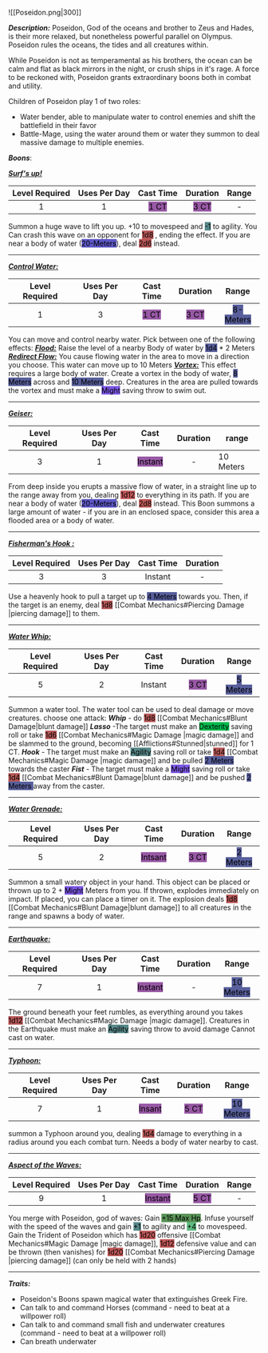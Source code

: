 ![[Poseidon.png|300]]

***Description:***
Poseidon, God of the oceans and brother to Zeus and Hades, is their more relaxed, but nonetheless powerful parallel on Olympus.
Poseidon rules the oceans, the tides and all creatures within.

While Poseidon is not as temperamental as his brothers, the ocean can be calm and flat as black mirrors in the night, or crush ships in it's rage.
A force to be reckoned with, Poseidon grants extraordinary boons both in combat and utility.

Children of Poseidon play 1 of two roles:
 - Water bender, able to manipulate water to control enemies and shift the battlefield in their favor
 - Battle-Mage, using the water around them or water they summon to deal massive damage to multiple enemies.

***Boons***:

<b><ins><i>Surf's up!</i></ins></b>

| Level Required | Uses Per Day | Cast Time | Duration | Range |
|:--------------:|:------------:|:---------:|:--------:| :--:|
|       1        |      1       |  <mark style="background: #620075A6;"> 1 CT</mark>    |   <mark style="background: #620075A6;">3 CT</mark>   | - |

Summon a huge wave to lift you up. +10 to movespeed and <mark style="background: #004A4CA6;"> -1</mark> to agility.
You Can crash this wave on an opponent for <mark style="background: #930000A6;">1d8</mark> , ending the effect. If you are near a body of water (<mark style="background: #0900A7A6;">20-Meters</mark>), deal <mark style="background: #930000A6;">2d6</mark> instead.

------------------
<b><ins><i>Control Water:</i></ins></b>

| Level Required | Uses Per Day | Cast Time | Duration | Range |
|:--------------:|:------------:|:---------:|:--------:| :---: |
|       1        |      3       |   <mark style="background: #620075A6;">1 CT</mark>    |   <mark style="background: #620075A6;">3 CT</mark>   | <mark style="background: #000B67A6;">8-Meters</mark> |

You can move and control nearby water.
Pick between one of the following effects:
<b><ins><i>Flood:</i></ins></b>
Raise the level of a nearby Body of water by <mark style="background: #000B67A6;">1d4</mark> * 2 Meters
<b><ins><i>Redirect Flow:</i></ins></b>
You cause flowing water in the area to move in a direction you choose.
This water can move up to 10 Meters
<b><ins><i>Vortex:</i></ins></b>
This effect requires a large body of water.
Create a vortex in the body of water, <mark style="background: #000B67A6;">8 Meters</mark> across and <mark style="background: #000B67A6;">10 Meters</mark> deep.
Creatures in the area are pulled towards the vortex and must make a <mark style="background: #3800D7A6;">Might</mark> saving throw to swim out.

------------------
<b><ins><i>Geiser:</i></ins></b>

| Level Required | Uses Per Day |                      Cast Time                      | Duration | range |
|:--------------:|:------------:|:---------------------------------------------------:|:--------:| ----- |
|       3        |      1       | <mark style="background: #620075A6;">Instant</mark> |    -     |    10 Meters   | 

From deep inside you erupts a massive flow of water, in a straight line up to the range away from you, dealing <mark style="background: #9E0000A6;">1d12</mark> to everything in its path. 
If you are near a body of water (<mark style="background: #0900A7A6;">20-Meters</mark>), deal <mark style="background: #9E0000A6;">2d8</mark> instead.
This Boon summons a large amount of water - if you are in an enclosed space, consider this area a flooded area or a body of water.

------------------
<b><ins><i>Fisherman's Hook :</i></ins></b>

| Level Required | Uses Per Day | Cast Time | Duration |
|:--------------:|:------------:|:---------:|:--------:|
|       3        |      3       |      Instant     |    -      |

Use a heavenly hook to pull a target up to <mark style="background: #000B67A6;">4 Meters</mark> towards you. 
Then, if the target is an enemy, deal <mark style="background: #930000A6;">1d8</mark> [[Combat Mechanics#Piercing Damage |piercing damage]] to them.

------------------
<b><ins><i>Water Whip:</i></ins></b>

| Level Required | Uses Per Day | Cast Time | Duration | Range |
|:--------------:|:------------:|:---------:|:--------:|:-----:|
|       5         |       2       |    Instant       |     <mark style="background: #620075A6;">3 CT </mark>    |   <mark style="background: #000B67A6;">5 Meters</mark>    |

Summon a water tool. The water tool can be used to deal damage or move creatures.
choose one attack:
***Whip*** - do <mark style="background: #930000A6;">1d8</mark> [[Combat Mechanics#Blunt Damage|blunt damage]]
***Lasso*** -The target must make an <mark style="background: #00BB4D;">Dexterity</mark> saving roll or take <mark style="background: #930000A6;">1d6</mark> [[Combat Mechanics#Magic Damage |magic damage]] and be slammed to the ground, becoming [[Afflictions#Stunned|stunned]] for 1 CT.
***Hook*** - The target must make an <mark style="background: #004A4CA6;">Agility</mark> saving roll or take <mark style="background: #930000A6;">1d4</mark> [[Combat Mechanics#Magic Damage |magic damage]] and be pulled <mark style="background: #000B67A6;">2 Meters</mark> towards the caster
***Fist*** - The target must make a <mark style="background: #3800D7A6;">Might</mark> saving roll or take <mark style="background: #930000A6;">1d4</mark> [[Combat Mechanics#Blunt Damage|blunt damage]] and be pushed <mark style="background: #000B67A6;">2 Meters </mark> away from the caster.


-----------------
<b><ins><i>Water Grenade:</i></ins></b>

| Level Required | Uses Per Day | Cast Time | Duration |   Range   |
|:--------------:|:------------:|:---------:|:--------:|:---------:|
|       5        |      2       |  <mark style="background: #620075A6;">Intsant</mark>   |    <mark style="background: #620075A6;">3 CT</mark>     | <mark style="background: #000B67A6;">2 Meters </mark>| 

Summon a small watery object in your hand.
This object can be placed or thrown up to 2 + <mark style="background: #3800D7A6;">Might</mark> Meters from you.
If thrown, explodes immediately on impact.
If placed, you can place a timer on it.
The explosion deals <mark style="background: #930000A6;">1d8</mark> [[Combat Mechanics#Blunt Damage|blunt damage]] to all creatures in the range and spawns a body of water.

------------------
<b><ins><i>Earthquake:</i></ins></b>

| Level Required | Uses Per Day | Cast Time | Duration | Range |
|:--------------:|:------------:|:---------:|:--------:|:-----:|
|       7         |      1        |     <mark style="background: #620075A6;">Instant</mark>      |    -      | <mark style="background: #000B67A6;">10 Meters</mark>       |

The ground beneath your feet rumbles, as everything around you takes <mark style="background: #930000A6;">1d12</mark> [[Combat Mechanics#Magic Damage |magic damage]]. Creatures in the Earthquake must make an <mark style="background: #004A4CA6;">Agility</mark> saving throw to avoid damage
Cannot cast on water.

------------------
<b><ins><i>Typhoon:</i></ins></b>

| Level Required | Uses Per Day | Cast Time | Duration | Range |
|:--------------:|:------------:|:---------:|:--------:|:-----:|
|       7        |      1       |  <mark style="background: #620075A6;">Insant</mark>   |     <mark style="background: #620075A6;">5 CT</mark>     |   <mark style="background: #000B67A6;">10 Meters</mark>    |

summon a Typhoon around you, dealing <mark style="background: #930000A6;">1d4</mark> damage to everything in a radius around you each combat turn. Needs a body of water nearby to cast.

------------------
<b><ins><i>Aspect of the Waves:</i></ins></b>

| Level Required | Uses Per Day | Cast Time | Duration | Range |
|:--------------:|:------------:|:---------:|:--------:|:-----:|
|       9       |      1       |  <mark style="background: #620075A6;">Instant</mark>  |   <mark style="background: #620075A6;">5 CT</mark>   |   -   | 

You merge with Poseidon, god of waves: 
Gain <mark style="background: #045B00A6;">+15 Max Hp</mark>. Infuse yourself with the speed of the waves and gain <mark style="background: #004A4CA6;">+1</mark> to agility and <mark style="background: #60BB81;">+4</mark> to movespeed. Gain the Trident of Poseidon which has <mark style="background: #9E0000A6;">1d20</mark> offensive [[Combat Mechanics#Magic Damage |magic damage]], <mark style="background: #9E0000A6;">1d12</mark> defensive value and can be thrown (then vanishes) for <mark style="background: #9E0000A6;">1d20</mark> [[Combat Mechanics#Piercing Damage |piercing damage]]
(can only be held with 2 hands)

------------------

***Traits:***
- Poseidon's Boons spawn magical water that extinguishes Greek Fire. 
- Can talk to and command Horses (command - need to beat at a willpower roll)
- Can talk to and command small fish and underwater creatures  (command - need to beat at a willpower roll)
- Can breath underwater



